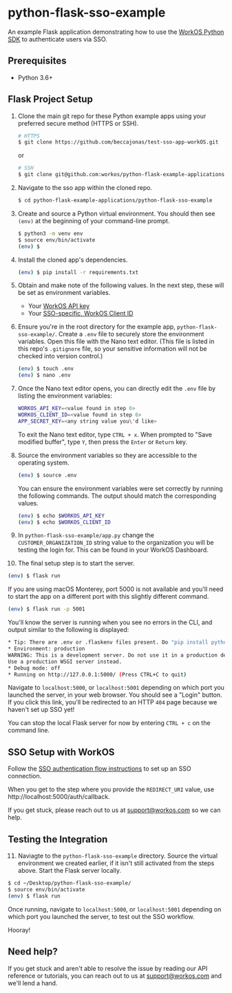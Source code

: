 # python-flask-sso-example

An example Flask application demonstrating how to use the [WorkOS Python SDK](https://github.com/workos/workos-python) to authenticate users via SSO.

## Prerequisites

- Python 3.6+

## Flask Project Setup

1. Clone the main git repo for these Python example apps using your preferred secure method (HTTPS or SSH).

   ```bash
   # HTTPS
   $ git clone https://github.com/beccajonas/test-sso-app-workOS.git
   ```

   or

   ```bash
   # SSH
   $ git clone git@github.com:workos/python-flask-example-applications.git
   ```

2. Navigate to the sso app within the cloned repo.

   ```bash
   $ cd python-flask-example-applications/python-flask-sso-example
   ```

3. Create and source a Python virtual environment. You should then see `(env)` at the beginning of your command-line prompt.

   ```bash
   $ python3 -m venv env
   $ source env/bin/activate
   (env) $
   ```

4. Install the cloned app's dependencies.

   ```bash
   (env) $ pip install -r requirements.txt
   ```

5. Obtain and make note of the following values. In the next step, these will be set as environment variables.

   - Your [WorkOS API key](https://dashboard.workos.com/api-keys)
   - Your [SSO-specific, WorkOS Client ID](https://dashboard.workos.com/configuration)

6. Ensure you're in the root directory for the example app, `python-flask-sso-example/`. Create a `.env` file to securely store the environment variables. Open this file with the Nano text editor. (This file is listed in this repo's `.gitignore` file, so your sensitive information will not be checked into version control.)

   ```bash
   (env) $ touch .env
   (env) $ nano .env
   ```

7. Once the Nano text editor opens, you can directly edit the `.env` file by listing the environment variables:

   ```bash
   WORKOS_API_KEY=<value found in step 6>
   WORKOS_CLIENT_ID=<value found in step 6>
   APP_SECRET_KEY=<any string value you\'d like>
   ```

   To exit the Nano text editor, type `CTRL + x`. When prompted to "Save modified buffer", type `Y`, then press the `Enter` or `Return` key.

8. Source the environment variables so they are accessible to the operating system.

   ```bash
   (env) $ source .env
   ```

   You can ensure the environment variables were set correctly by running the following commands. The output should match the corresponding values.

   ```bash
   (env) $ echo $WORKOS_API_KEY
   (env) $ echo $WORKOS_CLIENT_ID
   ```

9. In `python-flask-sso-example/app.py` change the `CUSTOMER_ORGANIZATION_ID` string value to the organization you will be testing the login for. This can be found in your WorkOS Dashboard.

10. The final setup step is to start the server.

```bash
(env) $ flask run
```

If you are using macOS Monterey, port 5000 is not available and you'll need to start the app on a different port with this slightly different command.

```bash
(env) $ flask run -p 5001
```

You'll know the server is running when you see no errors in the CLI, and output similar to the following is displayed:

```bash
* Tip: There are .env or .flaskenv files present. Do "pip install python-dotenv" to use them.
* Environment: production
WARNING: This is a development server. Do not use it in a production deployment.
Use a production WSGI server instead.
* Debug mode: off
* Running on http://127.0.0.1:5000/ (Press CTRL+C to quit)
```

Navigate to `localhost:5000`, or `localhost:5001` depending on which port you launched the server, in your web browser. You should see a "Login" button. If you click this link, you'll be redirected to an HTTP `404` page because we haven't set up SSO yet!

You can stop the local Flask server for now by entering `CTRL + c` on the command line.

## SSO Setup with WorkOS

Follow the [SSO authentication flow instructions](https://workos.com/docs/sso/guide/introduction) to set up an SSO connection.

When you get to the step where you provide the `REDIRECT_URI` value, use http://localhost:5000/auth/callback.

If you get stuck, please reach out to us at support@workos.com so we can help.

## Testing the Integration

11. Naviagte to the `python-flask-sso-example` directory. Source the virtual environment we created earlier, if it isn't still activated from the steps above. Start the Flask server locally.

```bash
$ cd ~/Desktop/python-flask-sso-example/
$ source env/bin/activate
(env) $ flask run
```

Once running, navigate to `localhost:5000`, or `localhost:5001` depending on which port you launched the server, to test out the SSO workflow.

Hooray!

## Need help?

If you get stuck and aren't able to resolve the issue by reading our API reference or tutorials, you can reach out to us at support@workos.com and we'll lend a hand.
